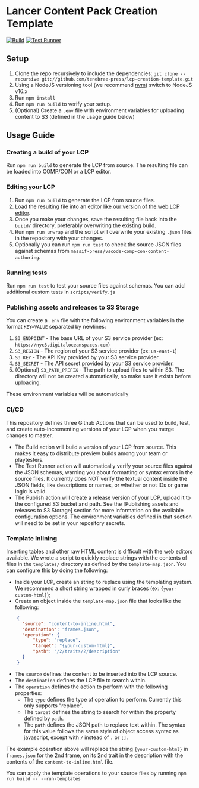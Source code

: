 # Lancer Content Pack Creation Template

[![Build](https://github.com/tenebrae-press/lcp-creation-template/actions/workflows/build-action.yml/badge.svg?branch=master)](https://github.com/tenebrae-press/lcp-creation-template/actions/workflows/build-action.yml) [![Test Runner](https://github.com/tenebrae-press/lcp-creation-template/actions/workflows/test-runner.yml/badge.svg?branch=master)](https://github.com/tenebrae-press/lcp-creation-template/actions/workflows/test-runner.yml)

## Setup

1. Clone the repo recursively to include the dependencies: `git clone --recursive git://github.com/tenebrae-press/lcp-creation-template.git`
2. Using a NodeJS versioning tool (we recommend [nvm](https://github.com/nvm-sh/nvm)) switch to NodeJS v16.x
3. Run `npm install`
4. Run `npm run build` to verify your setup.
5. (Optional) Create a `.env` file with environment variables for uploading content to S3 (defined in the usage guide below)

## Usage Guide

### Creating a build of your LCP

Run `npm run build` to generate the LCP from source. The resulting file can be loaded into COMP/CON or a LCP editor.

### Editing your LCP

1. Run `npm run build` to generate the LCP from source files.
2. Load the resulting file into an editor [like our version of the web LCP editor](https://editor.tenebrae.press).
3. Once you make your changes, save the resulting file back into the `build/` directory, preferably overwriting the existing build.
4. Run `npm run unwrap` and the script will overwrite your existing `.json` files in the repository with your changes.
5. Optionally you can run `npm run test` to check the source JSON files against schemas from `massif-press/vscode-comp-con-content-authoring`.

### Running tests

Run `npm run test` to test your source files against schemas. You can add additional custom tests in `scripts/verify.js`

### Publishing assets and releases to S3 Storage

You can create a `.env` file with the following environment variables in the format `KEY=VALUE` separated by newlines:

1. `S3_ENDPOINT` - The base URL of your S3 service provider (ex: `https://nyc3.digitaloceanspaces.com`)
2. `S3_REGION` - The region of your S3 service provider (ex: `us-east-1`)
3. `S3_KEY` - The API Key provided by your S3 service provider.
4. `S3_SECRET` - The API secret provided by your S3 service provider.
5. (Optional) `S3_PATH_PREFIX` - The path to upload files to within S3. The directory will not be created automatically, so make sure it exists before uploading.

These environment variables will be automatically

### CI/CD

This repository defines three Github Actions that can be used to build, test, and create auto-incrementing versions of your LCP when you merge changes to master.

* The Build action will build a version of your LCP from source. This makes it easy to distribute preview builds among your team or playtesters.
* The Test Runner action will automatically verify your source files against the JSON schemas, warning you about formatting or syntax errors in the source files. It currently does NOT verify the textual content inside the JSON fields, like descriptions or names, or whether or not IDs or game logic is valid.
* The Publish action will create a release version of your LCP, upload it to the configured S3 bucket and path. See the [Publishing assets and releases to S3 Storage] section for more information on the available configuration options. The environment variables defined in that section will need to be set in your repository secrets.

### Template Inlining

Inserting tables and other raw HTML content is difficult with the web editors available. We wrote a script to quickly replace strings with the contents of files in the `templates/` directory as defined by the `template-map.json`. You can configure this by doing the following:

* Inside your LCP, create an string to replace using the templating system. We recommend a short string wrapped in curly braces (ex: `{your-custom-html}`);
* Create an object inside the `template-map.json` file that looks like the following:

```json
    {
      "source": "content-to-inline.html",
      "destination": "frames.json",
      "operation": {
          "type": "replace",
          "target": "{your-custom-html}",
          "path": "/2/traits/2/description"
      }
    }
```

* The `source` defines the content to be inserted into the LCP source.
* The `destination` defines the LCP file to search within.
* The `operation` defines the action to perform with the following properties:
  * The `type` defines the type of operation to perform. Currently this only supports "replace".
  * The `target` defines the string to search for within the property defined by `path`.
  * The `path` defines the JSON path to replace text within. The syntax for this value follows the same style of object access syntax as javascript, except with `/` instead of `.` or `[]`.

The example operation above will replace the string `{your-custom-html}` in `frames.json` for the 2nd frame, on its 2nd trait in the description with the contents of the `content-to-inline.html` file.

You can apply the template operations to your source files by running `npm run build -- --run-templates`
